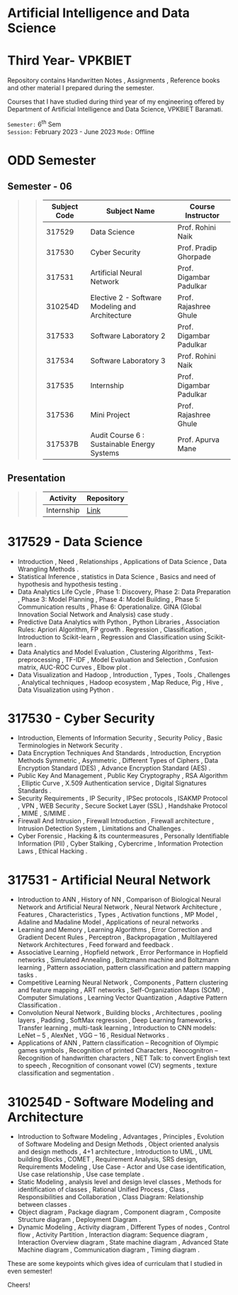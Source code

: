 # Artificial Intelligence and Data Science
# Third Year- VPKBIET


Repository contains Handwritten Notes , Assignments , Reference books and other material I prepared during the semester.  

Courses that I have studied during third year of my engineering offered by Department of Artificial Intelligence and Data Science, VPKBIET Baramati.


`Semester:` 6<sup>th</sup> Sem  
`Session:` February 2023 - June 2023 
`Mode:` Offline 



# ODD Semester


## Semester - 06 
>> Subject Code | Subject Name | Course Instructor
>> --- | --- | ---
>> 317529 | Data Science | Prof. Rohini Naik
>> 317530 | Cyber Security | Prof. Pradip Ghorpade
>> 317531 | Artificial Neural Network | Prof. Digambar Padulkar
>> 310254D| Elective 2 - Software Modeling and Architecture | Prof. Rajashree Ghule
>> 317533 | Software Laboratory 2 | Prof. Digambar Padulkar
>> 317534 | Software Laboratory 3 | Prof. Rohini Naik
>> 317535 | Internship | Prof. Digambar Padulkar
>> 317536 | Mini Project | Prof. Rajashree Ghule
>> 317537B| Audit Course 6 : Sustainable Energy Systems | Prof. Apurva Mane

##   Presentation 
>>   Activity | Repository
>>   --- | ---
>>   Internship | [Link](https://github.com/yashraj9011/Seminar-Details.git)





# 317529 - Data Science
-  Introduction , Need , Relationships , Applications of Data Science , Data Wrangling Methods . 
-  Statistical Inference , statistics in Data Science , Basics and need of hypothesis and hypothesis testing .   
-  Data Analytics Life Cycle , Phase 1: Discovery, Phase 2: Data Preparation , Phase 3: Model Planning , Phase 4: Model Building , Phase 5: Communication results , Phase 6: Operationalize. GINA (Global Innovation Social Network and Analysis) case study .
-  Predictive Data Analytics with Python , Python Libraries , Association Rules: Apriori Algorithm, FP growth . Regression , Classification , Introduction to     Scikit-learn , Regression and Classification using Scikit-learn .
- Data Analytics and Model Evaluation , Clustering Algorithms , Text-preprocessing , TF-IDF , Model Evaluation and Selection , Confusion matrix, AUC-ROC Curves , Elbow plot . 
-  Data Visualization and Hadoop , Introduction , Types , Tools , Challenges , Analytical techniques , Hadoop ecosystem , Map Reduce, Pig , Hive , Data Visualization using Python .
  
# 317530 - Cyber Security
-  Introduction, Elements of Information Security , Security Policy , Basic Terminologies in Network Security .
-  Data Encryption Techniques And Standards , Introduction, Encryption Methods Symmetric , Asymmetric , Different Types of Ciphers , Data Encryption Standard (DES) , Advance Encryption Standard (AES) .
-  Public Key And Management , Public Key Cryptography , RSA Algorithm , Elliptic Curve , X.509 Authentication service , Digital Signatures Standards .
-  Security Requirements , IP Security , IPSec protocols , ISAKMP Protocol , VPN , WEB Security , Secure Socket Layer (SSL) , Handshake Protocol , MIME , S/MIME .
-  Firewall And Intrusion , Firewall Introduction , Firewall architecture , Intrusion Detection System , Limitations and Challenges .
-  Cyber Forensic , Hacking & its countermeasures , Personally Identifiable Information (PII) , Cyber Stalking , Cybercrime , Information Protection Laws , Ethical Hacking . 
  
      

#  317531 - Artificial Neural Network

- Introduction to ANN , History of NN , Comparison of Biological Neural Network and Artificial Neural Network , Neural Network Architecture , Features , Characteristics , Types , Activation functions , MP Model , Adaline and Madaline Model , Applications of neural networks .
- Learning and Memory , Learning Algorithms , Error Correction and Gradient Decent Rules , Perceptron , Backpropagation , Multilayered Network Architectures , Feed forward and feedback .
- Associative Learning , Hopfield network , Error Performance in Hopfield networks , Simulated Annealing , Boltzmann machine and Boltzmann learning , Pattern association, pattern classification and
pattern mapping tasks .
- Competitive Learning Neural Network , Components , Pattern clustering and feature mapping , ART networks , Self-Organization Maps (SOM) , Computer Simulations , Learning Vector Quantization , Adaptive Pattern Classification .
- Convolution Neural Network , Building blocks , Architectures , pooling layers , Padding , SoftMax regression , Deep Learning frameworks , Transfer learning , multi-task learning , Introduction to CNN models: LeNet – 5 , AlexNet , VGG – 16 , Residual Networks .
- Applications of ANN , Pattern classification – Recognition of Olympic games symbols , Recognition of printed Characters , Neocognitron – Recognition of handwritten characters , NET Talk: to convert English text to speech , Recognition of consonant vowel (CV) segments , texture classification and segmentation .



# 310254D - Software Modeling and Architecture
 
- Introduction to Software Modeling , Advantages , Principles , Evolution of Software Modeling and Design Methods , Object oriented analysis and
design methods , 4+1 architecture , Introduction to UML , UML building Blocks , COMET , Requirement Analysis, SRS design, Requirements Modeling , Use Case - Actor and Use case identification, Use case relationship , Use case template .
- Static Modeling , analysis level and design level classes , Methods for identification of classes , Rational Unified Process , Class , Responsibilities and Collaboration , Class Diagram: Relationship between classes .
- Object diagram , Package diagram , Component diagram , Composite Structure diagram , Deployment Diagram .
- Dynamic Modeling , Activity diagram , Different Types of nodes , Control flow , Activity Partition , Interaction diagram: Sequence diagram , Interaction Overview diagram , State machine diagram , Advanced State Machine diagram , Communication diagram , Timing diagram .
  
These are some keypoints which gives idea of curriculam that I studied in even semester! 
 
Cheers!  
